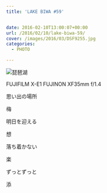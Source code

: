 ```yaml
---
title: 'LAKE BIWA #59'


date: 2016-02-10T13:00:07+00:00
url: /2016/02/10/lake-biwa-59/
cover: /images/2016/03/DSF9255.jpg
categories:
  - PHOTO

---
```

<!--more-->
![琵琶湖](/images/2016/03/DSF9261.jpg "琵琶湖")

FUJIFILM X-E1 FUJINON XF35mm f/1.4

思い出の場所

梅

明日を迎える

想

落ち着かない

楽

ずっとずっと

添
